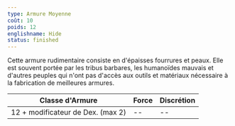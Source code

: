 ```yaml
---
type: Armure Moyenne
coût: 10
poids: 12
englishname: Hide
status: finished
---
```


Cette armure rudimentaire consiste en d'épaisses fourrures et peaux. Elle est souvent portée par les tribus barbares, les humanoïdes mauvais et d'autres peuples qui n'ont pas d'accès aux outils et matériaux nécessaire à la fabrication de meilleures armures.

| Classe d'Armure                   | Force | Discrétion |
| --------------------------------- | ----- | ---------- |
| 12 + modificateur de Dex. (max 2) | --    | --         |
